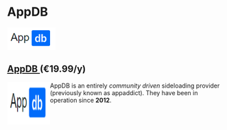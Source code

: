 # AppDB

![&#x20AC;19.99/y](../.gitbook/assets/screen-shot-2020-12-26-at-05.25.928-pm.png)



## [AppDB ](https://appdb.to/my/buy)\(€19.99/y\)

<img align="left" width="100" height="100" src="../.gitbook/assets/screen-shot-2020-12-26-at-05.25.928-pm.png">

AppDB is an entirely _community driven_ sideloading provider \(previously known as appaddict\).   They have been in operation since **2012**. 



